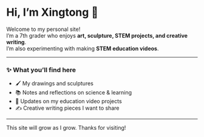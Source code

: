 # Hi, I’m Xingtong 👋

Welcome to my personal site!  
I’m a 7th grader who enjoys **art, sculpture, STEM projects, and creative writing**.  
I’m also experimenting with making **STEM education videos**.

---

### ✨ What you’ll find here
- 🖌️ My drawings and sculptures
- 📚 Notes and reflections on science & learning
- 🎥 Updates on my education video projects
- ✍️ Creative writing pieces I want to share

---

This site will grow as I grow. Thanks for visiting!

